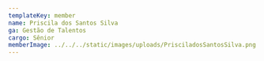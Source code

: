 ```yaml
---
templateKey: member
name: Priscila dos Santos Silva
ga: Gestão de Talentos
cargo: Sênior
memberImage: ../../../static/images/uploads/PrisciladosSantosSilva.png
---
```

